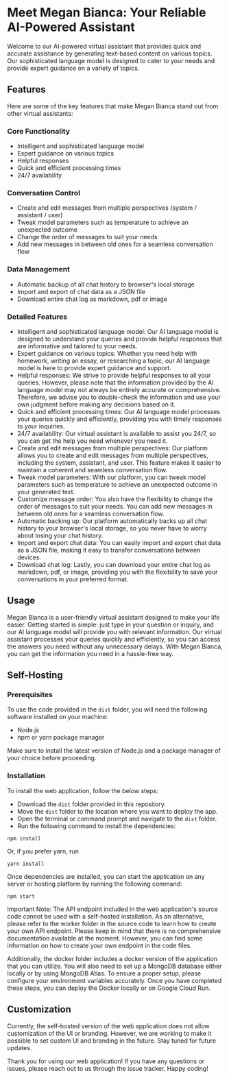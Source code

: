 # Meet Megan Bianca: Your Reliable AI-Powered Assistant

Welcome to our AI-powered virtual assistant that provides quick and accurate assistance by generating text-based content on various topics. Our sophisticated language model is designed to cater to your needs and provide expert guidance on a variety of topics.

## Features

Here are some of the key features that make Megan Bianca stand out from other virtual assistants:

### Core Functionality

- Intelligent and sophisticated language model
- Expert guidance on various topics
- Helpful responses
- Quick and efficient processing times
- 24/7 availability

### Conversation Control

- Create and edit messages from multiple perspectives (system / assistant / user)
- Tweak model parameters such as temperature to achieve an unexpected outcome
- Change the order of messages to suit your needs
- Add new messages in between old ones for a seamless conversation flow

### Data Management

- Automatic backup of all chat history to browser's local storage
- Import and export of chat data as a JSON file
- Download entire chat log as markdown, pdf or image

### Detailed Features

- Intelligent and sophisticated language model: Our AI language model is designed to understand your queries and provide helpful responses that are informative and tailored to your needs.
- Expert guidance on various topics: Whether you need help with homework, writing an essay, or researching a topic, our AI language model is here to provide expert guidance and support.
- Helpful responses: We strive to provide helpful responses to all your queries. However, please note that the information provided by the AI language model may not always be entirely accurate or comprehensive. Therefore, we advise you to double-check the information and use your own judgment before making any decisions based on it.
- Quick and efficient processing times: Our AI language model processes your queries quickly and efficiently, providing you with timely responses to your inquiries.
- 24/7 availability: Our virtual assistant is available to assist you 24/7, so you can get the help you need whenever you need it.
- Create and edit messages from multiple perspectives: Our platform allows you to create and edit messages from multiple perspectives, including the system, assistant, and user. This feature makes it easier to maintain a coherent and seamless conversation flow.
- Tweak model parameters: With our platform, you can tweak model parameters such as temperature to achieve an unexpected outcome in your generated text.
- Customize message order: You also have the flexibility to change the order of messages to suit your needs. You can add new messages in between old ones for a seamless conversation flow.
- Automatic backing up: Our platform automatically backs up all chat history to your browser's local storage, so you never have to worry about losing your chat history.
- Import and export chat data: You can easily import and export chat data as a JSON file, making it easy to transfer conversations between devices.
- Download chat log: Lastly, you can download your entire chat log as markdown, pdf, or image, providing you with the flexibility to save your conversations in your preferred format.

## Usage

Megan Bianca is a user-friendly virtual assistant designed to make your life easier. Getting started is simple: just type in your question or inquiry, and our AI language model will provide you with relevant information. Our virtual assistant processes your queries quickly and efficiently, so you can access the answers you need without any unnecessary delays. With Megan Bianca, you can get the information you need in a hassle-free way.

## Self-Hosting

### Prerequisites

To use the code provided in the `dist` folder, you will need the following software installed on your machine:

- Node.js
- npm or yarn package manager

Make sure to install the latest version of Node.js and a package manager of your choice before proceeding.

### Installation

To install the web application, follow the below steps:

- Download the `dist` folder provided in this repository.
- Move the `dist` folder to the location where you want to deploy the app.
- Open the terminal or command prompt and navigate to the `dist` folder.
- Run the following command to install the dependencies:

```
npm install
```

Or, if you prefer yarn, run

```
yarn install
```

Once dependencies are installed, you can start the application on any server or hosting platform by running the following command:

```
npm start
```

Important Note: The API endpoint included in the web application's source code cannot be used with a self-hosted installation. As an alternative, please refer to the worker folder in the source code to learn how to create your own API endpoint. Please keep in mind that there is no comprehensive documentation available at the moment. However, you can find some information on how to create your own endpoint in the code files.

Additionally, the docker folder includes a docker version of the application that you can utilize. You will also need to set up a MongoDB database either locally or by using MongoDB Atlas. To ensure a proper setup, please configure your environment variables accurately. Once you have completed these steps, you can deploy the Docker locally or on Google Cloud Run.

## Customization

Currently, the self-hosted version of the web application does not allow customization of the UI or branding. However, we are working to make it possible to set custom UI and branding in the future. Stay tuned for future updates.

Thank you for using our web application! If you have any questions or issues, please reach out to us through the issue tracker. Happy coding!
